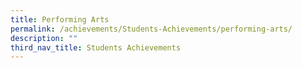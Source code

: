 ```yaml
---
title: Performing Arts
permalink: /achievements/Students-Achievements/performing-arts/
description: ""
third_nav_title: Students Achievements
---
```

